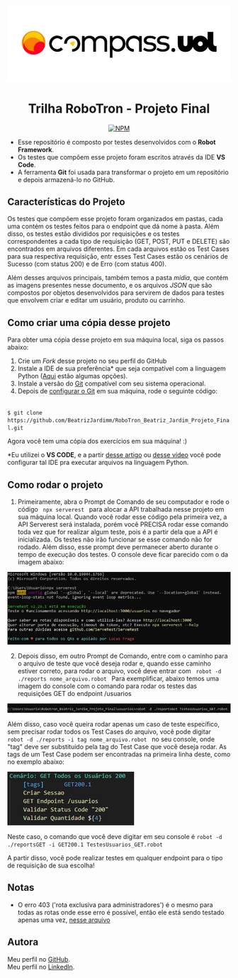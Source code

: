 
<div align = "center">
<img src="./midia/compasslogo.png">

# Trilha RoboTron - Projeto Final

[![NPM](https://img.shields.io/npm/l/react)](https://github.com/BeatrizJardimm/RoboTron_Beatriz_Jardim_Projeto_Final/blob/develop/LICENSE)
  
</div>

* Esse repositório é composto por testes desenvolvidos com o **Robot Framework**.
* Os testes que compõem esse projeto foram escritos através da IDE **VS Code**.
* A ferramenta **Git** foi usada para transformar o projeto em um repositório e depois armazená-lo no GitHub.

## Características do Projeto

Os testes que compõem esse projeto foram organizados em pastas, cada uma contém os testes feitos para o endpoint que dá nome à pasta. Além disso, os testes estão divididos por requisições e os testes correspondentes a cada tipo de requisição (GET, POST, PUT e DELETE) são encontrados em arquivos diferentes.
Em cada arquivos estão os Test Cases para sua respectiva requisição, entr esses Test Cases estão os cenários de Sucesso (com status 200) e de Erro (com status 400).

Além desses arquivos principais, também temos a pasta *midia*, que contém as imagens presentes nesse documento, e os arquivos *JSON* que são compostos por objetos desenvolvidos para servirem de dados para testes que envolvem criar e editar um usuário, produto ou carrinho.

## Como criar uma cópia desse projeto

Para obter uma cópia desse projeto em sua máquina local, siga os passos abaixo:

1. Crie um *Fork* desse projeto no seu perfil do GitHub
2. Instale a IDE de sua preferência* que seja compatível com a linguagem Python ([Aqui](https://blog.geekhunter.com.br/ides-e-editores-de-codigo-em-python-para-2021/) estão algumas opções).
3. Instale a versão do [Git](https://git-scm.com/downloads) compatível com seu sistema operacional.
4. Depois de [configurar o Git](https://www.youtube.com/watch?v=UBAX-13g8OM) em sua máquina, rode o seguinte código:

<code>
$ git clone https://github.com/BeatrizJardimm/RoboTron_Beatriz_Jardim_Projeto_Final.git
</code>

Agora você tem uma cópia dos exercícios em sua máquina! :)

*Eu utilizei o **VS CODE**, e a partir [desse artigo](https://asimov.academy/como-instalar-e-configurar-o-vscode/) ou [desse vídeo](https://www.youtube.com/watch?v=-RuY-rM-B4M&t=1s) você pode configurar tal IDE pra executar arquivos na linguagem Python.

## Como rodar o projeto

1. Primeiramente, abra o Prompt de Comando de seu computador e rode o código <code> npx serverest </code> para alocar a API trabalhada nesse projeto em sua máquina local.
Quando você rodar esse código pela primeira vez, a API Serverest será instalada, porém você PRECISA rodar esse comando toda vez que for realizar algum teste, pois é a partir dela que a API é inicializada. Os testes não irão funcionar se esse comando não for rodado. Além disso, esse prompt deve permanecer aberto durante o tempo de execução dos testes.
O console deve ficar parecido com o da imagem abaixo:

<img src="midia/promptServerest.jpeg">


2. Depois disso, em outro Prompt de Comando, entre com o caminho para o arquivo de teste que você deseja rodar e, quando esse caminho estiver correto, para rodar o arquivo, você deve entrar com <code> robot -d ./reports nome_arquivo.robot </code>
Para exemplificar, abaixo temos uma imagem do console com o comando para rodar os testes das requisições GET do endpoint /usuarios

<img src="midia/exemploGet.jpeg">

Além disso, caso você queira rodar apenas um caso de teste específico, sem precisar rodar todos os Test Cases do arquivo, você pode digitar <code> robot -d ./reports -i tag nome_arquivo.robot </code> no seu console, onde "tag" deve ser substituido pela tag do Test Case que você deseja rodar. As tags de um Test Case podem ser encontradas na primeira linha deste, como no exemplo abaixo:

<img src="midia/exemploTag.jpeg">

Neste caso, o comando que você deve digitar em seu console é <code>robot -d ./reportsGET -i GET200.1 TestesUsuarios_GET.robot </code>

A partir disso, você pode realizar testes em qualquer endpoint para o tipo de requisição de sua escolha!

## Notas

* O erro 403 ('rota exclusiva para administradores') é o mesmo para todas as rotas onde esse erro é possível, então ele está sendo testado apenas uma vez, [nesse arquivo](produtos/TestesProdutos_DELETE.robot)

## Autora

Meu perfil no [GitHub](https://github.com/BeatrizJardimm).
<br>
Meu perfil no [LinkedIn](https://www.linkedin.com/in/paula-beatriz-jardim-11882521a/).